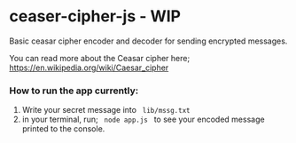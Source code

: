 # ceaser-cipher-js - WIP
Basic ceasar cipher encoder and decoder for sending encrypted messages.

You can read more about the Ceasar cipher here; https://en.wikipedia.org/wiki/Caesar_cipher

### How to run the app currently:

1. Write your secret message into <code> lib/mssg.txt </code>
2. in your terminal, run; <code> node app.js </code> to see your encoded message printed to the console.
  
  
